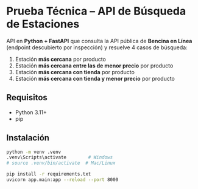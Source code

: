 # Prueba Técnica – API de Búsqueda de Estaciones

API en **Python + FastAPI** que consulta la API pública de **Bencina en Línea** (endpoint descubierto por inspección) y resuelve 4 casos de búsqueda:

1. Estación **más cercana** por producto  
2. Estación **más cercana entre las de menor precio** por producto  
3. Estación **más cercana con tienda** por producto  
4. Estación **más cercana con tienda y menor precio** por producto

## Requisitos

- Python 3.11+
- pip

## Instalación

```bash
python -m venv .venv
.venv\Scripts\activate        # Windows
# source .venv/bin/activate  # Mac/Linux

pip install -r requirements.txt
uvicorn app.main:app --reload --port 8000
